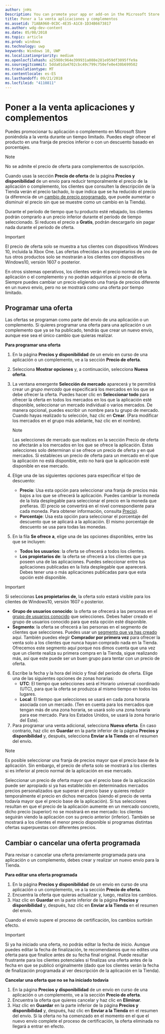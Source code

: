 ```yaml
---
author: jnHs
Description: You can promote your app or add-on in the Microsoft Store by putting it on sale for a limited time.
title: Poner a la venta aplicaciones y complementos
ms.assetid: 71ABA960-0CDC-4E35-A1C8-1D34B6673817
ms.author: wdg-dev-content
ms.date: 05/08/2018
ms.topic: article
ms.prod: windows
ms.technology: uwp
keywords: Windows 10, UWP
ms.localizationpriority: medium
ms.openlocfilehash: a25980c964e399931a088e281e959df3095ffe9a
ms.sourcegitcommit: 5dda01da4702cbc49c799c750efe0e430b699502
ms.translationtype: MT
ms.contentlocale: es-ES
ms.lasthandoff: 09/21/2018
ms.locfileid: "4110811"
---
```

# <a name="put-apps-and-add-ons-on-sale"></a>Poner a la venta aplicaciones y complementos

Puedes promocionar tu aplicación o complemento en Microsoft Store poniéndola a la venta durante un tiempo limitado. Puedes elegir ofrecer el producto en una franja de precios inferior o con un descuento basado en porcentajes.

> [!NOTE]
> No se admite el precio de oferta para complementos de suscripción.

Cuando usas la sección **Precio de oferta** de la página **Precios y disponibilidad** de un envío para reducir temporalmente el precio de la aplicación o complemento, los clientes que consulten la descripción de la Tienda verán el precio tachado, lo que indica que se ha reducido el precio (a diferencia de un [cambio de precio programado](set-and-schedule-app-pricing.md#schedule-price-changes), que puede aumentar o disminuir el precio sin que se muestre como un cambio en la Tienda). 

Durante el período de tiempo que tu producto esté rebajado, los clientes podrán comprarlo a un precio inferior durante el período de tiempo seleccionado. Si reduces el precio a **Gratis**, podrán descargarlo sin pagar nada durante el periodo de oferta.

> [!IMPORTANT]
> El precio de oferta solo se muestra a tus clientes con dispositivos Windows 10, incluida la Xbox One. Las ofertas ofrecidas a los propietarios de uno de tus otros productos solo se mostrarán a los clientes con dispositivos Windows10, versión 1607 o posterior.
> 
> En otros sistemas operativos, los clientes verán el precio normal de la aplicación o el complemento y no podrán adquirirlos al precio de oferta. Siempre puedes cambiar un precio eligiendo una franja de precios diferente en un nuevo envío, pero no se mostrará como una oferta por tiempo limitado.


## <a name="scheduling-a-sale"></a>Programar una oferta

Las ofertas se programan como parte del envío de una aplicación o un complemento. Si quieres programar una oferta para una aplicación o un complemento que ya se ha publicado, tendrás que crear un nuevo envío, aunque ese sea el único cambio que quieras realizar.

**Para programar una oferta**

1. En la página **Precios y disponibilidad** de un envío en curso de una aplicación o un complemento, ve a la sección **Precio de oferta**.
2. Selecciona **Mostrar opciones** y, a continuación, selecciona **Nueva oferta**.
3. La ventana emergente **Selección de mercado** aparecerá y te permitirá crear un *grupo mercado* que especificará los mercados en los que se debe ofrecer la oferta. Puedes hacer clic en **Seleccionar todo** para ofrecer la oferta en todos los mercados en los que la aplicación esté disponible, seleccionar un mercado individual o varios mercados. De manera opcional, puedes escribir un nombre para tu grupo de mercado. Cuando hayas realizado tu selección, haz clic en **Crear**. (Para modificar los mercados en el grupo más adelante, haz clic en el nombre).

   > [!NOTE]
   > Las selecciones de mercado que realices en la sección Precio de oferta no afectarán a los mercados en los que se ofrece la aplicación. Estas selecciones solo determinan si se ofrece un precio de oferta y en qué mercados. Si estableces un precio de oferta para un mercado en el que la aplicación no está disponible, esto no hará que la aplicación esté disponible en ese mercado.
4. Elige una de las siguientes opciones para especificar el tipo de descuento:
   - **Precio**: Usa esta opción para seleccionar una franja de precios más bajos a los que se ofrecerá la aplicación. Puedes cambiar la moneda de la lista desplegable para seleccionar el precio en la moneda que prefieras. (El precio se convertirá en el nivel correspondiente para cada moneda. Para obtener información, consulta [Precio](set-app-pricing-and-availability.md)).
   - **Porcentaje**: Usa esta opción para seleccionar el porcentaje del descuento que se aplicará a la aplicación. El mismo porcentaje de descuento se usa para todas las monedas.
5. En la fila **Se ofrece a**, elige una de las opciones disponibles, entre las que se incluyen:
   - **Todos los usuarios**: la oferta se ofrecerá a todos los clientes.
   - **Los propietarios de**: la oferta se ofrecerá a los clientes que ya poseen una de las aplicaciones. Puedes seleccionar entre tus aplicaciones publicadas en la lista desplegable que aparecerá. Debes tener una o más aplicaciones publicadas para que esta opción esté disponible.

  > [!IMPORTANT]
  > Si seleccionas **Los propietarios de**, la oferta solo estará visible para los clientes de Windows10, versión 1607 o posterior.

   - **Grupo de usuarios conocido**: la oferta se ofrecerá a las personas en el [grupo de usuarios conocido](create-known-user-groups.md) que selecciones. Debes haber creado el grupo de usuarios conocido para que esta opción esté disponible.
   - **Segmento**: la oferta se ofrecerá a las personas en el segmento de clientes que selecciones. Puedes usar un [segmento que ya has creado](create-customer-segments.md) aquí. También puedes elegir **Comprador por primera vez** para ofrecer la venta solo a los clientes que nunca hayan comprado nada en la Tienda. Ofrecemos este segmento aquí porque nos dimos cuenta que una vez que un cliente realiza su primera compra en la Tienda, sigue realizando más, así que este puede ser un buen grupo para tentar con un precio de oferta.
6. Escribe la fecha y la hora del inicio y final del período de oferta. Elige una de las siguientes opciones de zonas horarias:
   - **UTC**: El tiempo que selecciones será el Horario universal coordinado (UTC), para que la oferta se produzca al mismo tiempo en todos los lugares.
   - **Local**: El tiempo que selecciones se usará en cada zona horaria asociada con un mercado. (Ten en cuenta para los mercados que tengan más de una zona horaria, se usará solo una zona horaria para ese mercado. Para los Estados Unidos, se usará la zona horario del Este).
7. Para programar una venta adicional, selecciona **Nueva oferta**. En caso contrario, haz clic en **Guardar** en la parte inferior de la página **Precios y disponibilidad** y, después, selecciona **Enviar a la Tienda** en el resumen del envío.

> [!NOTE]
> Es posible seleccionar una franja de precios mayor que el precio base de la aplicación. Sin embargo, el precio de oferta solo se mostrará a los clientes si es inferior al precio normal de la aplicación en ese mercado.
>
> Seleccionar un precio de oferta mayor que el precio base de la aplicación puede ser apropiado si ya has establecido en determinados mercados precios personalizados que superan el precio base y quieres reducir temporalmente el precio en dichos mercados (siendo el precio de venta todavía mayor que el precio base de la aplicación). Si tus selecciones resultan en que el precio de la aplicación aumente en un mercado concreto, dicho precio (superior) no se mostrará en ese mercado: los clientes seguirán viendo la aplicación con su precio anterior (inferior). También se mostrará a los clientes el menor precio disponible si programas distintas ofertas superpuestas con diferentes precios.

## <a name="changing-or-canceling-a-scheduled-sale"></a>Cambiar o cancelar una oferta programada

Para revisar o cancelar una oferta previamente programada para una aplicación o un complemento, debes crear y realizar un nuevo envío para la Tienda.

**Para editar una oferta programada**

1.  En la página **Precios y disponibilidad** de un envío en curso de una aplicación o un complemento, ve a la sección **Precio de oferta**.
2.  Encuentra la oferta que quieras actualizar y, luego, realiza los cambios.
3.  Haz clic en **Guardar** en la parte inferior de la página **Precios y disponibilidad** y, después, haz clic en **Enviar a la Tienda** en el resumen del envío.

Cuando el envío supere el proceso de certificación, los cambios surtirán efecto.

> [!IMPORTANT]
> Si ya ha iniciado una oferta, no podrás editar la fecha de inicio. Aunque puedes editar la fecha de finalización, te recomendamos que no edites una oferta para que finalice antes de su fecha final original. Puede resultar frustrante para los clientes potenciales si finalizas una oferta antes de la fecha en que se publicó originalmente (dado que los clientes verán la fecha de finalización programada al ver descripción de la aplicación en la Tienda).

 **Cancelar una oferta que no se ha iniciado todavía**

1.  En la página **Precios y disponibilidad** de un envío en curso de una aplicación o un complemento, ve a la sección **Precio de oferta**.
2.  Encuentra la oferta que quieres cancelar y haz clic en **Eliminar**.
3.  Haz clic en **Guardar** en la parte inferior de la página **Precios y disponibilidad** y, después, haz clic en **Enviar a la Tienda** en el resumen del envío. Si la oferta no ha comenzado en el momento en el que el nuevo envío complete el proceso de certificación, la oferta eliminada no llegará a entrar en efecto.




